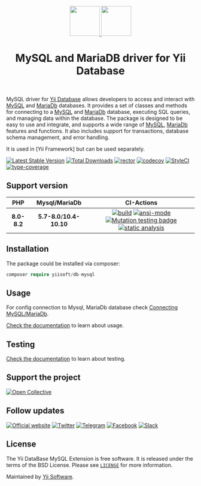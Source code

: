 <p align="center">
    <a href="https://github.com/yiisoft" target="_blank">
        <img src="https://yiisoft.github.io/docs/images/yii_logo.svg" height="80px">
    </a>
    <a href="https://www.mysql.com/" target="_blank">
        <img src="https://labs.mysql.com/common/logos/mysql-logo.svg" height="80px">
    </a>
    <h1 align="center">MySQL and MariaDB driver for Yii Database</h1>
    <br>
</p>

MySQL driver for [Yii Database](https://github.com/yiisoft/db) allows developers to access and interact with [MySQL]
and [MariaDb] databases.
It provides a set of classes and methods for connecting to a [MySQL] and [MariaDb] database,
executing SQL queries, and managing data within the database.
The package is designed to be easy to use and integrate,
and supports a wide range of [MySQL], [MariaDb] features and functions.
It also includes support for transactions, database schema management, and error handling.

It is used in [Yii Framework] but can be used separately.

[MariaDB]: https://mariadb.org/
[MySQL]: https://www.mysql.com/

[![Latest Stable Version](https://poser.pugx.org/yiisoft/db-mysql/v/stable.png)](https://packagist.org/packages/yiisoft/db-mysql)
[![Total Downloads](https://poser.pugx.org/yiisoft/db-mysql/downloads.png)](https://packagist.org/packages/yiisoft/db-mysql)
[![rector](https://github.com/yiisoft/db-mysql/actions/workflows/rector.yml/badge.svg)](https://github.com/yiisoft/db-mysql/actions/workflows/rector.yml)
[![codecov](https://codecov.io/gh/yiisoft/db-mysql/branch/master/graph/badge.svg?token=gsKVx3WQt4)](https://codecov.io/gh/yiisoft/db-mysql)
[![StyleCI](https://github.styleci.io/repos/145220107/shield?branch=master)](https://github.styleci.io/repos/145220107?branch=master)
[![type-coverage](https://shepherd.dev/github/yiisoft/db-mysql/coverage.svg)](https://shepherd.dev/github/yiisoft/db-mysql)

## Support version

|     PHP     |Mysql/MariaDb|  CI-Actions
|:-----------:|:-----------:|:------------:|
| **8.0-8.2** |**5.7-8.0**/**10.4-10.10**|[![build](https://github.com/yiisoft/db-mysql/actions/workflows/build.yml/badge.svg?branch=dev)](https://github.com/yiisoft/db-mysql/actions/workflows/build.yml) [![ansi-mode](https://github.com/yiisoft/db-mysql/actions/workflows/ansi-mode.yml/badge.svg)](https://github.com/yiisoft/db-mysql/actions/workflows/ansi-mode.yml) [![Mutation testing badge](https://img.shields.io/endpoint?style=flat&url=https%3A%2F%2Fbadge-api.stryker-mutator.io%2Fgithub.com%2Fyiisoft%2Fdb-mysql%2Fmaster)](https://dashboard.stryker-mutator.io/reports/github.com/yiisoft/db-mysql/master) [![static analysis](https://github.com/yiisoft/db-mysql/actions/workflows/static.yml/badge.svg?branch=dev)](https://github.com/yiisoft/db-mysql/actions/workflows/static.yml)

## Installation

The package could be installed via composer:

```php
composer require yiisoft/db-mysql
```

## Usage 

For config connection to Mysql, MariaDb database check [Connecting MySQL/MariaDb](https://github.com/yiisoft/db/blob/master/docs/en/connection/mysql.md).

[Check the documentation](https://github.com/yiisoft/db/blob/master/docs/en/README.md) to learn about usage.

## Testing

[Check the documentation](/docs/en/testing.md) to learn about testing.

## Support the project

[![Open Collective](https://img.shields.io/badge/Open%20Collective-sponsor-7eadf1?logo=open%20collective&logoColor=7eadf1&labelColor=555555)](https://opencollective.com/yiisoft)

## Follow updates

[![Official website](https://img.shields.io/badge/Powered_by-Yii_Framework-green.svg?style=flat)](https://www.yiiframework.com/)
[![Twitter](https://img.shields.io/badge/twitter-follow-1DA1F2?logo=twitter&logoColor=1DA1F2&labelColor=555555?style=flat)](https://twitter.com/yiiframework)
[![Telegram](https://img.shields.io/badge/telegram-join-1DA1F2?style=flat&logo=telegram)](https://t.me/yii3en)
[![Facebook](https://img.shields.io/badge/facebook-join-1DA1F2?style=flat&logo=facebook&logoColor=ffffff)](https://www.facebook.com/groups/yiitalk)
[![Slack](https://img.shields.io/badge/slack-join-1DA1F2?style=flat&logo=slack)](https://yiiframework.com/go/slack)

## License

The Yii DataBase MySQL Extension is free software. It is released under the terms of the BSD License.
Please see [`LICENSE`](./LICENSE.md) for more information.

Maintained by [Yii Software](https://www.yiiframework.com/).
